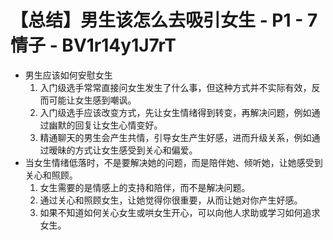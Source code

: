 # 【总结】男生该怎么去吸引女生 - P1 - 7情子 - BV1r14y1J7rT

-   男生应该如何安慰女生
    1.  入门级选手常常直接问女生发生了什么事，但这种方式并不实际有效，反而可能让女生感到嘲讽。
    2.  入门级选手应该改变方式，先让女生情绪得到转变，再解决问题，例如通过幽默的回复让女生心情变好。
    3.  精通聊天的男生会产生共情，引导女生产生好感，进而升级关系，例如通过暧昧的方式让女生感受到关心和偏爱。
-   当女生情绪低落时，不是要解决她的问题，而是陪伴她、倾听她，让她感受到关心和照顾。
    1.  女生需要的是情感上的支持和陪伴，而不是解决问题。
    2.  通过关心和照顾女生，让她觉得你很重要，从而让她对你产生好感。
    3.  如果不知道如何关心女生或哄女生开心，可以向他人求助或学习如何追求女生。
